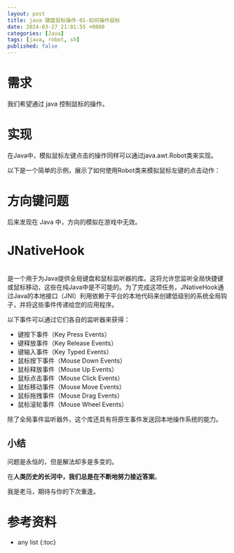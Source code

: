 ```yaml
---
layout: post
title: java 键盘鼠标操作-01-如何操作鼠标
date: 2024-03-27 21:01:55 +0800
categories: [Java]
tags: [java, robot, sh]
published: false
---
```


# 需求

我们希望通过 java 控制鼠标的操作。


# 实现

在Java中，模拟鼠标左键点击的操作同样可以通过java.awt.Robot类来实现。

以下是一个简单的示例，展示了如何使用Robot类来模拟鼠标左键的点击动作：


# 方向键问题

后来发现在 Java 中，方向的模拟在游戏中无效。

# JNativeHook
\
是一个用于为Java提供全局键盘和鼠标监听器的库。这将允许您监听全局快捷键或鼠标移动，这些在纯Java中是不可能的。为了完成这项任务，JNativeHook通过Java的本地接口（JNI）利用依赖于平台的本地代码来创建低级别的系统全局钩子，并将这些事件传递给您的应用程序。

以下事件可以通过它们各自的监听器来获得：

- 键按下事件（Key Press Events）
- 键释放事件（Key Release Events）
- 键输入事件（Key Typed Events）
- 鼠标按下事件（Mouse Down Events）
- 鼠标释放事件（Mouse Up Events）
- 鼠标点击事件（Mouse Click Events）
- 鼠标移动事件（Mouse Move Events）
- 鼠标拖拽事件（Mouse Drag Events）
- 鼠标滚轮事件（Mouse Wheel Events）

除了全局事件监听器外，这个库还具有将原生事件发送回本地操作系统的能力。




## 小结

问题是永恒的，但是解法却多是多变的。

在**人类历史的长河中，我们总是在不断地努力接近答案**。

我是老马，期待与你的下次重逢。

# 参考资料

* any list
{:toc}
